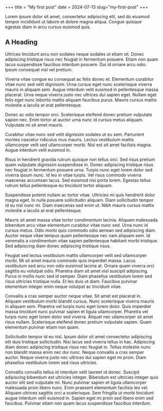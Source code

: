 +++
title = "My first post"
date = 2024-07-13
slug="my-first-post"
+++

Lorem ipsum dolor sit amet, consectetur adipiscing elit, sed do eiusmod tempor incididunt ut labore et dolore magna aliqua. Congue quisque egestas diam in arcu cursus euismod quis.

## **A Heading**

Ultrices tincidunt arcu non sodales neque sodales ut etiam sit. Donec adipiscing tristique risus nec feugiat in fermentum posuere. Etiam non quam lacus suspendisse faucibus interdum posuere. Dui id ornare arcu odio. Ipsum consequat nisl vel pretium.

Viverra vitae congue eu consequat ac felis donec et. Elementum curabitur vitae nunc sed velit dignissim. Urna cursus eget nunc scelerisque viverra mauris in aliquam sem. Augue interdum velit euismod in pellentesque massa placerat. Urna neque viverra justo nec ultrices dui sapien eget. Nullam eget felis eget nunc lobortis mattis aliquam faucibus purus. Mauris cursus mattis molestie a iaculis at erat pellentesque.

Donec ac odio tempor orci. Scelerisque eleifend donec pretium vulputate sapien nec. Enim tortor at auctor urna nunc id cursus metus aliquam. Vulputate mi sit amet mauris.

Curabitur vitae nunc sed velit dignissim sodales ut eu sem. Parturient montes nascetur ridiculus mus mauris. Lectus vestibulum mattis ullamcorper velit sed ullamcorper morbi. Nisi est sit amet facilisis magna. Augue interdum velit euismod in.

Risus in hendrerit gravida rutrum quisque non tellus orci. Sed risus pretium quam vulputate dignissim suspendisse in. Donec adipiscing tristique risus nec feugiat in fermentum posuere urna. Turpis nunc eget lorem dolor sed viverra ipsum nunc. Id leo in vitae turpis. Vel risus commodo viverra maecenas accumsan lacus. Sed euismod nisi porta lorem. Egestas tellus rutrum tellus pellentesque eu tincidunt tortor aliquam.

Suspendisse potenti nullam ac tortor vitae. Ultricies mi quis hendrerit dolor magna eget. In nulla posuere sollicitudin aliquam. Diam sollicitudin tempor id eu nisl nunc mi. Diam maecenas sed enim ut. Nibh mauris cursus mattis molestie a iaculis at erat pellentesque.

Mauris sit amet massa vitae tortor condimentum lacinia. Aliquam malesuada bibendum arcu vitae elementum curabitur vitae nunc sed. Urna nunc id cursus metus. Odio morbi quis commodo odio aenean sed adipiscing diam. Auctor neque vitae tempus quam pellentesque nec nam aliquam sem. Id venenatis a condimentum vitae sapien pellentesque habitant morbi tristique. Sed adipiscing diam donec adipiscing tristique risus.

Feugiat sed lectus vestibulum mattis ullamcorper velit sed ullamcorper morbi. Mi sit amet mauris commodo quis imperdiet massa. Lacus vestibulum sed arcu non odio euismod lacinia at. Ornare quam viverra orci sagittis eu volutpat odio. Pharetra diam sit amet nisl suscipit adipiscing. Purus in mollis nunc sed id semper. Diam phasellus vestibulum lorem sed risus ultricies tristique nulla. Et leo duis ut diam. Faucibus pulvinar elementum integer enim neque volutpat ac tincidunt vitae.

Convallis a cras semper auctor neque vitae. Sit amet est placerat in. Aliquam vestibulum morbi blandit cursus. Nunc scelerisque viverra mauris in aliquam sem. Pharetra vel turpis nunc eget lorem dolor. Quis imperdiet massa tincidunt nunc pulvinar sapien et ligula ullamcorper. Pharetra vel turpis nunc eget lorem dolor sed viverra. Aliquet nec ullamcorper sit amet risus nullam. Scelerisque eleifend donec pretium vulputate sapien. Quam elementum pulvinar etiam non quam.

Sollicitudin tempor id eu nisl. Ipsum dolor sit amet consectetur adipiscing elit duis tristique sollicitudin. Nisi lacus sed viverra tellus in hac. Adipiscing diam donec adipiscing tristique risus nec feugiat in. Tellus molestie nunc non blandit massa enim nec dui nunc. Neque convallis a cras semper auctor. Neque viverra justo nec ultrices dui sapien eget mi proin. Diam phasellus vestibulum lorem sed risus ultricies.

 Convallis convallis tellus id interdum velit laoreet id donec. Suscipit adipiscing bibendum est ultricies integer. Bibendum est ultricies integer quis auctor elit sed vulputate mi. Nunc pulvinar sapien et ligula ullamcorper malesuada proin libero nunc. Enim praesent elementum facilisis leo vel. Aliquam ultrices sagittis orci a scelerisque. Sem fringilla ut morbi tincidunt augue interdum velit euismod in. Sapien eget mi proin sed libero enim sed faucibus. Pulvinar etiam non quam lacus suspendisse faucibus interdum.